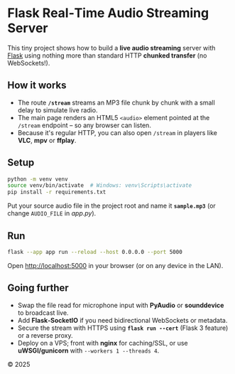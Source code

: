 
# Flask Real‑Time Audio Streaming Server

This tiny project shows how to build a **live audio streaming** server
with [Flask](https://flask.palletsprojects.com/) using nothing more than standard HTTP
**chunked transfer** (no WebSockets!).

## How it works
* The route **`/stream`** streams an MP3 file chunk by chunk with a small delay to simulate live radio.
* The main page renders an HTML5 `<audio>` element pointed at the `/stream` endpoint – so any browser can listen.
* Because it's regular HTTP, you can also open `/stream` in players like **VLC**, **mpv** or **ffplay**.

## Setup

```bash
python -m venv venv
source venv/bin/activate  # Windows: venv\Scripts\activate
pip install -r requirements.txt
```

Put your source audio file in the project root and name it **`sample.mp3`** (or change `AUDIO_FILE` in *app.py*).

## Run

```bash
flask --app app run --reload --host 0.0.0.0 --port 5000
```

Open <http://localhost:5000> in your browser (or on any device in the LAN).

## Going further
* Swap the file read for microphone input with **PyAudio** or **sounddevice** to broadcast live.
* Add **Flask‑SocketIO** if you need bidirectional WebSockets or metadata.
* Secure the stream with HTTPS using **`flask run --cert`** (Flask 3 feature) or a reverse proxy.
* Deploy on a VPS; front with **nginx** for caching/SSL, or use **uWSGI/gunicorn** with `--workers 1 --threads 4`.

&copy; 2025

